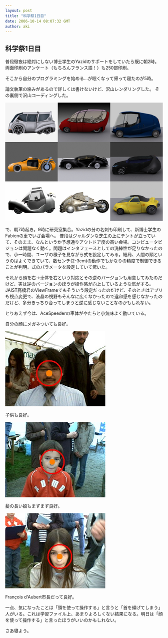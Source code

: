 ```yaml
---
layout: post
title: "科学祭1日目"
date: 2006-10-14 08:07:32 GMT
author: aki
---
```

## 科学祭1日目

普段徹夜は絶対にしない博士学生のYazidのサポートをしていたら既に朝2時。
両面印刷のアンケート（もちろんフランス語！）も250部印刷。


そこから自分のプログラミングを始める…が眠くなって帰って寝たのが5時。


論文執筆の絡みがあるので詳しくは書けないけど、沢山レンダリングした。
その裏側で沢山コーディングした。

![VoitureBG.jpg](/assets/2006/VoitureBG.jpg)


で、朝7時起き。9時に研究室集合。Yazidの分の名刺も印刷して、新博士学生のFabienの車でいざ会場へ。
普段はジャルダンな芝生の上にテントが立っていて、そのまま、なんというか予想通りアウトドア度の高い会場。コンピュータビジョンは問題なく動く。問題はインタフェースとしての洗練性が足りなかったので、小一時間、ユーザの様子を見ながら式を設定してみる。結局、人間の頭というのはよくできていて、数センチ(2-3cm)の動作でもかなりの精度で制御できることが判明。式のパラメータを設定していて驚いた。


それから頭を右→車体を右という対応とその逆のバージョンも用意してみたのだけど、実は逆のバージョンのほうが操作感が向上しているような気がする。JAIST高橋君のViewFrameでもそういう設定だったのだけど、そのときはアプリも視点変更で、液晶の視野もそんなに広くなかったので違和感を感じなかったのだけど、多分きっちり合ってしまうと逆に感じないことなのかもしれない。


とりあえず今は、AceSpeederの車体がやたらと小気味よく動いている。



自分の顔にメガネついても良好。

![20061014171736.jpg](/assets/2006/20061014171736.jpg)

子供も良好。

![20061014171016.jpg](/assets/2006/20061014171016.jpg)


髪の長い娘もまずまず良好。

![20061014171316.jpg](/assets/2006/20061014171316.jpg)

François d'Aubert市長だって良好。

<!--&ref(20061014172516.jpg);-->



一点、気になったことは「頭を使って操作する」と言うと「首を傾げてしまう」人がいる。これは学習ファイル上、あまりよろしくない結果になる。明日は「顔を使って操作する」と言ったほうがいいのかもしれない。



さあ寝よう。
